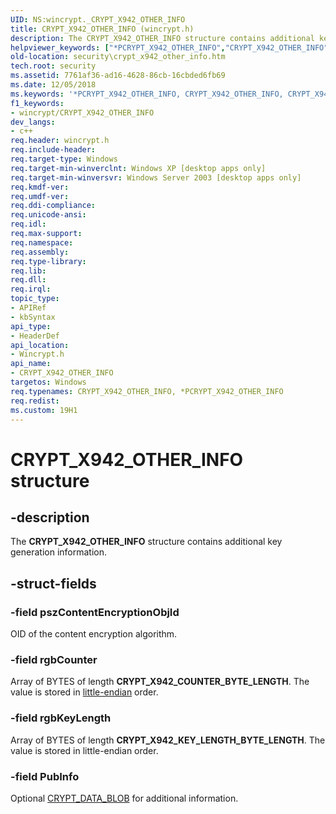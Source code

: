 ```yaml
---
UID: NS:wincrypt._CRYPT_X942_OTHER_INFO
title: CRYPT_X942_OTHER_INFO (wincrypt.h)
description: The CRYPT_X942_OTHER_INFO structure contains additional key generation information.
helpviewer_keywords: ["*PCRYPT_X942_OTHER_INFO","CRYPT_X942_OTHER_INFO","CRYPT_X942_OTHER_INFO structure [Security]","PCRYPT_X942_OTHER_INFO","PCRYPT_X942_OTHER_INFO structure pointer [Security]","_crypto2_crypt_x942_other_info","security.crypt_x942_other_info","wincrypt/CRYPT_X942_OTHER_INFO","wincrypt/PCRYPT_X942_OTHER_INFO"]
old-location: security\crypt_x942_other_info.htm
tech.root: security
ms.assetid: 7761af36-ad16-4628-86cb-16cbded6fb69
ms.date: 12/05/2018
ms.keywords: '*PCRYPT_X942_OTHER_INFO, CRYPT_X942_OTHER_INFO, CRYPT_X942_OTHER_INFO structure [Security], PCRYPT_X942_OTHER_INFO, PCRYPT_X942_OTHER_INFO structure pointer [Security], _crypto2_crypt_x942_other_info, security.crypt_x942_other_info, wincrypt/CRYPT_X942_OTHER_INFO, wincrypt/PCRYPT_X942_OTHER_INFO'
f1_keywords:
- wincrypt/CRYPT_X942_OTHER_INFO
dev_langs:
- c++
req.header: wincrypt.h
req.include-header: 
req.target-type: Windows
req.target-min-winverclnt: Windows XP [desktop apps only]
req.target-min-winversvr: Windows Server 2003 [desktop apps only]
req.kmdf-ver: 
req.umdf-ver: 
req.ddi-compliance: 
req.unicode-ansi: 
req.idl: 
req.max-support: 
req.namespace: 
req.assembly: 
req.type-library: 
req.lib: 
req.dll: 
req.irql: 
topic_type:
- APIRef
- kbSyntax
api_type:
- HeaderDef
api_location:
- Wincrypt.h
api_name:
- CRYPT_X942_OTHER_INFO
targetos: Windows
req.typenames: CRYPT_X942_OTHER_INFO, *PCRYPT_X942_OTHER_INFO
req.redist: 
ms.custom: 19H1
---
```


# CRYPT_X942_OTHER_INFO structure


## -description


The <b>CRYPT_X942_OTHER_INFO</b> structure contains additional key generation information.


## -struct-fields




### -field pszContentEncryptionObjId

OID of the content encryption algorithm.


### -field rgbCounter

Array of BYTES of length <b>CRYPT_X942_COUNTER_BYTE_LENGTH</b>. The value is stored in <a href="https://docs.microsoft.com/windows/desktop/SecGloss/l-gly">little-endian</a> order.


### -field rgbKeyLength

Array of BYTES of length <b>CRYPT_X942_KEY_LENGTH_BYTE_LENGTH</b>. The value is stored in little-endian order.


### -field PubInfo

Optional <a href="https://docs.microsoft.com/previous-versions/windows/desktop/legacy/aa381414(v=vs.85)">CRYPT_DATA_BLOB</a> for additional information.

